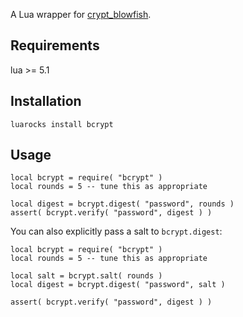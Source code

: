 A Lua wrapper for [crypt_blowfish](http://www.openwall.com/crypt/).


Requirements
------------

lua >= 5.1


Installation
------------

	luarocks install bcrypt


Usage
-----

	local bcrypt = require( "bcrypt" )
	local rounds = 5 -- tune this as appropriate
	
	local digest = bcrypt.digest( "password", rounds )
	assert( bcrypt.verify( "password", digest ) )

You can also explicitly pass a salt to `bcrypt.digest`:

	local bcrypt = require( "bcrypt" )
	local rounds = 5 -- tune this as appropriate
	
	local salt = bcrypt.salt( rounds )
	local digest = bcrypt.digest( "password", salt )
	
	assert( bcrypt.verify( "password", digest ) )
